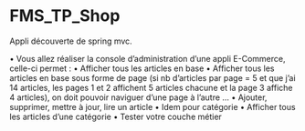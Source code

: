 # FMS_TP_Shop
Appli découverte de spring mvc.

• Vous allez réaliser la console d’administration d’une appli E-Commerce, celle-ci permet :
• Afficher tous les articles en base
• Afficher tous les articles en base sous forme de page (si nb d’articles par page = 5 
et que j’ai 14 articles, les pages 1 et 2 affichent 5 articles chacune et la page 3 
affiche 4 articles), on doit pouvoir naviguer d’une page à l’autre …
• Ajouter, supprimer, mettre à jour, lire un article 
• Idem pour catégorie
• Afficher tous les articles d’une catégorie
• Tester votre couche métier